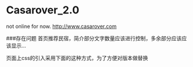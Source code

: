 # Casarover_2.0
not online for now.
http://www.casarover.com

###存在问题
首页推荐民宿，简介部分文字数量应该进行控制，多余部分应该应该显示...

页面上css的引入采用下面的这种方式，为了方便对版本做替换
<link rel="stylesheet" href="/assets/css/common.css">

